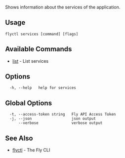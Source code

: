 Shows information about the services of the application.

## Usage
~~~
flyctl services [command] [flags]
~~~

## Available Commands
* [list](/docs/flyctl/services-list/)	 - List services

## Options

~~~
  -h, --help   help for services
~~~

## Global Options

~~~
  -t, --access-token string   Fly API Access Token
  -j, --json                  json output
      --verbose               verbose output
~~~

## See Also

* [flyctl](/docs/flyctl/help/)	 - The Fly CLI

